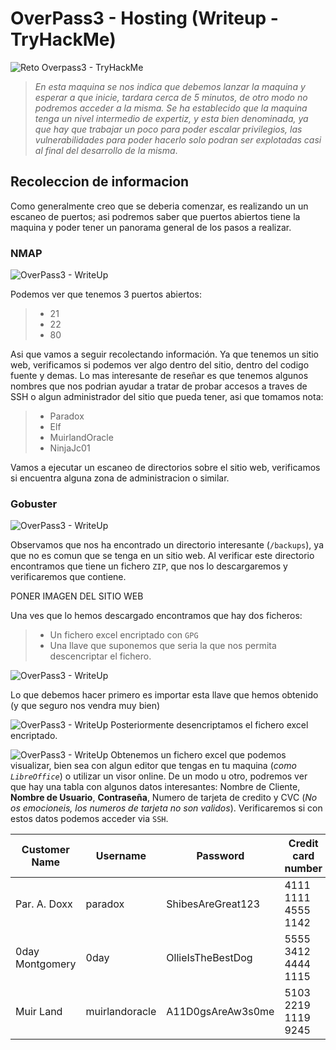 # OverPass3 - Hosting (Writeup - TryHackMe) 

![Reto Overpass3 - TryHackMe](https://ch4m17ux.github.io/img/posts/overpass3/tryhackme-overpass3.jpg)

> *En esta maquina se nos indica que debemos lanzar la maquina y esperar a que inicie, tardara cerca de 5 minutos, de otro modo no podremos acceder a la misma.  Se ha establecido que la maquina tenga un nivel intermedio de expertiz, y esta bien denominada, ya que hay que trabajar un poco para poder escalar privilegios, las vulnerabilidades para poder hacerlo solo podran ser explotadas casi al final del desarrollo de la misma*.

## Recoleccion de informacion

Como generalmente creo que se deberia comenzar, es realizando un un escaneo de puertos; asi podremos saber que puertos abiertos tiene la maquina y poder tener un panorama general de los pasos a realizar.

### NMAP

![OverPass3 - WriteUp](https://ch4m17ux.github.io/img/posts/overpass3/overpass3-1.png)

Podemos ver que tenemos 3 puertos abiertos:
> - 21
 >- 22
 >- 80
 
Asi que vamos a seguir recolectando información. Ya que tenemos un sitio web, verificamos si podemos ver algo dentro del sitio, dentro del codigo fuente y demas.  Lo mas interesante de reseñar es que tenemos algunos nombres que nos podrian ayudar a tratar de probar accesos a traves de SSH o algun administrador del sitio que pueda tener, asi que tomamos nota:

>* Paradox
>* Elf
>* MuirlandOracle
>* NinjaJc01

Vamos a ejecutar un escaneo de directorios sobre el sitio web, verificamos si encuentra alguna zona de administracion o similar.

### Gobuster

![OverPass3 - WriteUp](https://ch4m17ux.github.io/img/posts/overpass3/overpass3-2.png)

Observamos que nos ha encontrado un directorio interesante (`/backups`), ya que no es comun que se tenga en un sitio web.  Al verificar este directorio encontramos que tiene un fichero `ZIP`, que nos lo descargaremos y verificaremos que contiene.

PONER IMAGEN DEL SITIO WEB

Una ves que lo hemos descargado encontramos que hay dos ficheros: 

> * Un fichero excel encriptado con `GPG`
> * Una llave que suponemos que seria la que nos permita descencriptar el fichero.


![OverPass3 - WriteUp](https://ch4m17ux.github.io/img/posts/overpass3/overpass3-3.png)

Lo que debemos hacer primero es importar esta llave que hemos obtenido (y que seguro nos vendra muy bien)

![OverPass3 - WriteUp](https://ch4m17ux.github.io/img/posts/overpass3/overpass3-4.png)
Posteriormente desencriptamos el fichero excel encriptado.

![OverPass3 - WriteUp](https://ch4m17ux.github.io/img/posts/overpass3/overpass3-5.png)
Obtenemos un fichero excel que podemos visualizar, bien sea con algun editor que tengas en tu maquina (*como `LibreOffice`*) o utilizar un visor online.  De un modo u otro, podremos ver que hay una tabla con algunos datos interesantes: Nombre de Cliente, **Nombre de Usuario**, **Contraseña**, Numero de tarjeta de credito y CVC (*No os emocioneis, los numeros de tarjeta no son validos*).  Verificaremos si con estos datos podemos acceder via `SSH`.

| Customer Name | Username |Password |Credit card number | CVC|
|--|--|--|--|--|
| Par. A. Doxx | paradox | ShibesAreGreat123 | 4111 1111 4555 1142 | 432 |
| 0day Montgomery | 0day | OllieIsTheBestDog | 5555 3412 4444 1115 | 642 |
| Muir Land | muirlandoracle |A11D0gsAreAw3s0me | 5103 2219 1119 9245 | 737 |